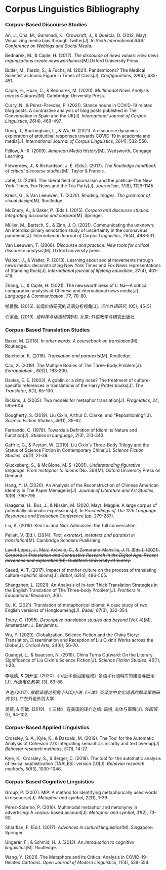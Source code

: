 # Corpus Linguistics Bibliography

### Corpus-Based Discourse Studies

An, J., Cha, M., Gummadi, K., Crowcroft, J., & Quercia, D. (2012, May). Visualizing media bias through Twitter[J]. In *Sixth International AAAI Conference on Weblogs and Social Media*.

Bednarek, M., & Caple, H. (2017). *The discourse of news values: How news organizations create newsworthiness*[M].Oxford University Press.

Butler, M., Farzin, S., & Fuchs, M. (2021). PandemIcons? The Medical Scientist as Iconic Figure in Times of Crisis[J]. *Configurations*, *29*(4), 435-451.

Caple, H., Huan, C., & Bednarek, M. (2020). *Multimodal News Analysis across Cultures*[M]. Cambridge University Press.

Curry, N., & Pérez-Paredes, P. (2021). Stance nouns in COVID-19 related blog posts: A contrastive analysis of blog posts published in The Conversation in Spain and the UK[J]. *International Journal of Corpus Linguistics*, *26*(4), 469-497.

Dong, J., Buckingham, L., & Wu, H. (2021). A discourse dynamics exploration of attitudinal responses towards COVID-19 in academia and media[J]. *International Journal of Corpus Linguistics*, *26*(4), 532-556.

Fellow, A.-R. (2009). *American Media History*[M]. Wadsworth, Cengage Learning.

Flowerdew, J., & Richardson, J. E. (Eds.). (2017). *The Routledge handbook of critical discourse studies*[M]. Taylor & Francis.

Jutel, O. (2016). The liberal field of journalism and the political–The New York Times, Fox News and the Tea Party[J]. *Journalism*, *17*(8), 1129-1145.

Kress, G., & Van Leeuwen, T. (2020). *Reading images: The grammar of visual design*[M]. Routledge.

McEnery, A., & Baker, P. (Eds.). (2015). *Corpora and discourse studies: Integrating discourse and corpora*[M]. Springer.

Müller, M., Bartsch, S., & Zinn, J. O. (2021). Communicating the unknown: An interdisciplinary annotation study of uncertainty in the coronavirus pandemic[J]. *International Journal of Corpus Linguistics*, *26*(4), 498-531.

Van Leeuwen, T. (2008). *Discourse and practice: New tools for critical discourse analysis*[M]. Oxford university press.

Walker, J., & Walter, P. (2018). Learning about social movements through news media: deconstructing New York Times and Fox News representations of Standing Rock[J]. *International journal of lifelong education*, *37*(4), 401-418.

Zhang, L., & Caple, H. (2021). The newsworthiness of Li Na—A critical comparative analysis of Chinese and international news media[J]. *Language & Communication*, *77*, 70-80.

郇昌鹏. (2016). 新闻价值研究的话语分析视角[J]. *当代外语研究*, (05), 45-51.

许家金. (2019). *语料库与话语研究*[M]. 北京: 外语教学与研究出版社.

### Corpus-Based Translation Studies

Baker, M. (2018). *In other words: A coursebook on translation*[M]. Routledge.

Batchelor, K. (2018). *Translation and paratexts*[M]. Routledge.

Cao, X. (2019). The Multiple Bodies of The Three-Body Problem[J]. *Extrapolation.*, *60*(2), 183-200.

Davies, E. E. (2003). A goblin or a dirty nose? The treatment of culture-specific references in translations of the Harry Potter books[J]. *The Translator*, *9*(1), 65-100.

Dickins, J. (2005). Two models for metaphor translation[J]. *Pragmatics*, *24*, 595-604.

Dougherty, S. (2019). Liu Cixin, Arthur C. Clarke, and “Repositioning”[J]. *Science Fiction Studies*, *46*(1), 39-62.

Fernando, C. (1978). Towards a Definition of Idiom its Nature and Function[J]. *Studies in Language*,  *2*(3), 313-343.

Gaffric, G., & Peyton, W. (2019). Liu Cixin's Three-Body Trilogy and the Status of Science Fiction in Contemporary China[J]. *Science Fiction Studies*, *46*(1), 21-38.

Glucksberg, S., & McGlone, M. S. (2001). *Understanding figurative language: From metaphor to idioms* (No. 36)[M]. Oxford University Press on Demand.

Hang, Y. U. (2020). An Analysis of the Reconstruction of Chinese American Identity in The Paper Menagerie[J]. *Journal of Literature and Art Studies*, *10*(9), 790-795.

Haagsma, H., Bos, J., & Nissim, M. (2020, May). Magpie: A large corpus of potentially idiomatic expressions[J]. In *Proceedings of The 12th Language Resources and Evaluation Conference* (pp. 279-287).

Liu, K. (2019). Ken Liu and Nick Admussen: the full conversation.

Pellatt, V. (Ed.). (2014). *Text, extratext, metatext and paratext in translation*[M]. Cambridge Scholars Publishing.

~~Lavid-López, J., Maíz-Arévalo, C., & Zamorano-Mansilla, J. R. (Eds.). (2021). *Corpora in Translation and Contrastive Research in the Digital Age: Recent advances and exploration*[M]. Guildford: University of Surrey.~~

Saeed, A. T. (2017). Impact of mother culture on the process of translating culture-specific idioms[J]. *Babel*, *63*(4), 486-505.

Shangzhen, L. (2021). An Analysis of In-text Thick Translation Strategies in the English Translation of The Three-body Problem[J]. *Frontiers in Educational Research*, *4*(6).

Su, K. (2021). Translation of metaphorical idioms: A case study of two English versions of Hongloumeng[J]. *Babel*, *67*(3), 332-354.

Toury, G. (1995). *Descriptive translation studies and beyond* (Vol. 4)[M]. Amsterdam: J. Benjamins.

Wu, Y. (2020). Globalization, Science Fiction and the China Story: Translation, Dissemination and Reception of Liu Cixin’s Works across the Globe[J]. *Critical Arts*, *34*(6), 56-70.

Guangyi, L., & Isaacson, N. (2019). China Turns Outward: On the Literary Significance of Liu Cixin's Science Fiction[J]. *Science Fiction Studies*, *46*(1), 1-20.

李晓倩, & 胡开宝. (2020).《习近平谈治国理政》多语平行语料库的建设与应用[J]. *外语电化教学*, (3), 83-88.

许浩.(2017). *厚翻译理论视角下科幻小说《三体》英译文中文化词语的翻译策略研究* [D]. 广东外语外贸大学.

吴赟, & 何敏. (2019). 《 三体》 在美国的译介之旅: 语境, 主体与策略[J]. *外国语*, (1), 94-102.

### Corpus-Based Applied Linguistics

Crossley, S. A., Kyle, K., & Dascalu, M. (2019). The Tool for the Automatic Analysis of Cohesion 2.0: Integrating semantic similarity and text overlap[J]. *Behavior research methods*, *51*(1), 14-27.

Kyle, K., Crossley, S., & Berger, C. (2018). The tool for the automatic analysis of lexical sophistication (TAALES): version 2.0[J]. *Behavior research methods*, *50*(3), 1030-1046.

### Corpus-Based Cognitive Linguistics

Group, P. (2007). MIP: A method for identifying metaphorically used words in discourse[J]. *Metaphor and symbol*, *22*(1), 1-39.

Pérez-Sobrino, P. (2016). Multimodal metaphor and metonymy in advertising: A corpus-based account[J]. *Metaphor and symbol*, *31*(2), 73-90.

Sharifian, F. (Ed.). (2017). *Advances in cultural linguistics*[M]. Singapore: Springer.

Ungerer, F., & Schmid, H. J. (2013). *An introduction to cognitive linguistics*[M]. Routledge.

Wang, Y. (2021). The Metaphors and Its Critical Analysis in COVID-19-Related Cartoons. *Open Journal of Modern Linguistics*, *11*(4), 539-554.
